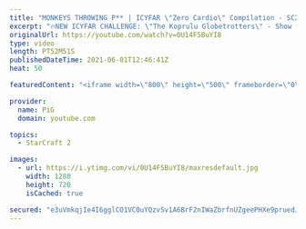 ```yaml
---
title: "MONKEYS THROWING P** | ICYFAR \"Zero Cardio\" Compilation - SC2"
excerpt: "🔥NEW ICYFAR CHALLENGE: \"The Koprulu Globetrotters\" - Show your flair and style with micro heavy strats! Send submissions to eonblu95@gmail.com as attachment AND only ICYFAR as the subject. Max 1 replay per person. Latest submission is on the 13th February.  0:00 Game 1: Dragged into a Mud Fight 17:48"
originalUrl: https://youtube.com/watch?v=0U14F5BuYI8
type: video
length: PT52M51S
publishedDateTime: 2021-06-01T12:46:41Z
heat: 50

featuredContent: "<iframe width=\"800\" height=\"500\" frameborder=\"0\" src=\"https://www.youtube.com/embed/0U14F5BuYI8\" allow=\"accelerometer; autoplay; encrypted-media; gyroscope; picture-in-picture\" allowfullscreen></iframe>"

provider:
  name: PiG
  domain: youtube.com

topics:
  - StarCraft 2

images:
  - url: https://i.ytimg.com/vi/0U14F5BuYI8/maxresdefault.jpg
    width: 1280
    height: 720
    isCached: true

secured: "e3uVmkqjIe4I6gglCO1VC0uYQzvSv1A6BrF2nIWaZbrfnUZgeePHXe9pruedJsYBt/RlPzttRRVln5ApyoOdcz1uN4IYgcoUsDECjEjj9s8yxcxFCxTOnj2lyLIwJfiQnarNsYwoQp8sfgzbAA15r7fNeTD32jZmjtpTKkH9BVuZhBmxMTeLxyFtH/SM8y1mThGedzCPrpgUJU231e5r0oB5gAuA4nU7eP+3rFso+YNq7Ld/uUlKnYWBP5UU1Q4Kkm9dnTOSZ87Agu0h3VmuaC3TzayDgqU+UDJ5gNH4+w5/p/SSuBOuV3pCoXBs0VBrCkqHK6YAzyPG6vlSAwBpPRz0C+6xt0l4frjIzQLpRyMycOiEKjPn97vFzFpFp1fIIeKXRLEAdQhT0sBQovE4gd7iI0GTG2dYCgvQSp+CiTI=;dZJXK8JLyUGUOA82PE/l4A=="
---
```


